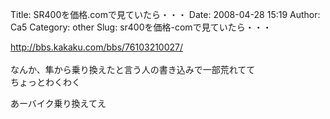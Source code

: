 Title: SR400を価格.comで見ていたら・・・
Date: 2008-04-28 15:19
Author: Ca5
Category: other
Slug: sr400を価格-comで見ていたら・・・

[http://bbs.kakaku.com/bbs/76103210027/  
](http://bbs.kakaku.com/bbs/76103210027/)  
なんか、隼から乗り換えたと言う人の書き込みで一部荒れてて  
ちょっとわくわく

あーバイク乗り換えてえ
